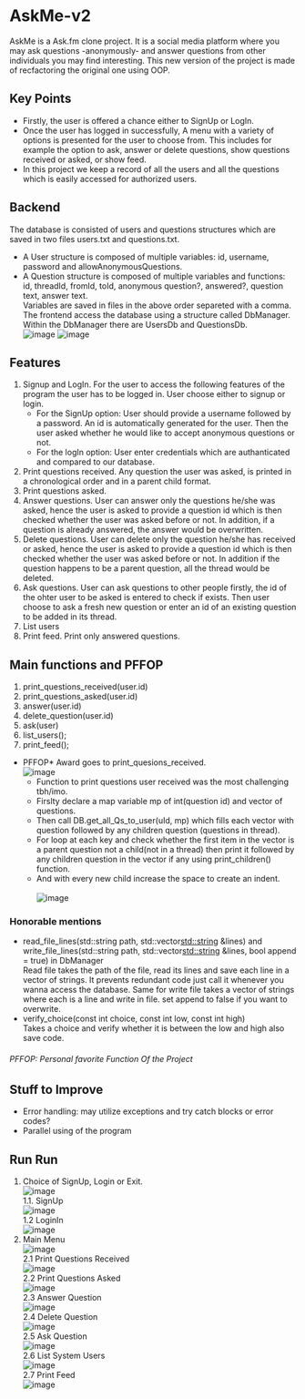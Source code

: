 # AskMe-v2
AskMe is a Ask.fm clone project. It is a social media platform where you may ask questions -anonymously- and answer questions from other individuals you may find interesting. This new version of the project is made of recfactoring the original one using OOP.  

## Key Points
* Firstly, the user is offered a chance either to SignUp or LogIn.
* Once the user has logged in successfully, A menu with a variety of options is presented for the user to choose from. This includes for example the option to ask, answer or delete questions, show questions received or asked, or show feed.
* In this project we keep a record of all the users and all the questions which is easily accessed for authorized users.

## Backend
The database is consisted of users and questions structures which are saved in two files users.txt and questions.txt.
* A User structure is composed of multiple variables: id, username, password and allowAnonymousQuestions.
* A Question structure is composed of multiple variables and functions: id, threadId, fromId, toId, anonymous question?, answered?, question text, answer text.<br />
Variables are saved in files in the above order separeted with a comma.<br />
The frontend access the database using a structure called DbManager. Within the DbManager there are UsersDb and QuestionsDb.<br/>
![image](https://user-images.githubusercontent.com/29601694/183284165-ea3968ba-b96c-45c8-a16d-82d4a762d287.png) ![image](https://user-images.githubusercontent.com/29601694/183284191-948550ae-a2a0-4308-8e1e-6b61d47259fa.png)

## Features
1. Signup and LogIn. For the user to access the following features of the program the user has to be logged in. User choose either to signup or login.
    * For the SignUp option: User should provide a username followed by a password. An id is automatically generated for the user. Then the user asked whether he would like to accept anonymous questions or not.
    * For the logIn option: User enter credentials which are authanticated and compared to our database.
2. Print questions received. Any question the user was asked, is printed in a chronological order and in a parent child format.
3. Print questions asked.
4. Answer questions. User can answer only the questions he/she was asked, hence the user is asked to provide a question id which is then checked whether the user was asked before or not. In addition, if a question is already answered, the answer would be overwritten.
5. Delete questions. User can delete only the question he/she has received or asked, hence the user is asked to provide a question id which is then checked whether the user was asked before or not. In addition if the question happens to be a parent question, all the thread would be deleted.
6. Ask questions. User can ask questions to other people firstly, the id of the ohter user to be asked is entered to check if exists. Then user choose to ask a fresh new question or enter an id of an existing question to be added in its thread.
7. List users
8. Print feed. Print only answered questions.

## Main functions and PFFOP
1. print_questions_received(user.id)
2. print_questions_asked(user.id)
3. answer(user.id)
4. delete_question(user.id)
5. ask(user)
6. list_users();
7. print_feed();
* PFFOP* Award goes to print_quesions_received.<br/>
![image](https://user-images.githubusercontent.com/29601694/183285540-f2eb3a34-713b-4275-8e68-958e6bbb3915.png)<br/>
    * Function to print questions user received was the most challenging tbh/imo.
    * Firslty declare a map variable mp of int(question id) and vector of questions.
    * Then call DB.get_all_Qs_to_user(uId, mp) which fills each vector with question followed by any children question (questions in thread).
    * For loop at each key and check whether the first item in the vector is a parent question not a child(not in a thread) then print it followed by any children question in the vector if any using print_children() function.
    * And with every new child increase the space to create an indent.<br/><br/>
![image](https://user-images.githubusercontent.com/29601694/183285877-038e6205-94ed-4b57-b65a-f3243cf4e515.png)

### Honorable mentions
* read_file_lines(std::string path, std::vector<std::string> &lines) and write_file_lines(std::string path, std::vector<std::string> &lines, bool append = true) in DbManager<br/>
Read file takes the path of the file, read its lines and save each line in a vector of strings. It prevents redundant code just call it whenever you wanna access the database. Same for write file takes a vector of strings where each is a line and write in file. set append to false if you want to overwrite.
* verify_choice(const int choice, const int low, const int high)<br/>
Takes a choice and verify whether it is between the low and high also save code.
###### PFFOP: Personal favorite Function Of the Project

## Stuff to Improve
* Error handling: may utilize exceptions and try catch blocks or error codes?
* Parallel using of the program

## Run Run
1. Choice of SignUp, Login or Exit.<br/>
![image](https://user-images.githubusercontent.com/29601694/183286019-7550850f-857a-4468-a3ee-ca78ef0a146a.png)<br/>
    1.1. SignUp<br/>
    ![image](https://user-images.githubusercontent.com/29601694/183286086-87134aff-9d7f-4668-b577-dae4c4c0e8b6.png)<br/>
    1.2 LoginIn<br/>
    ![image](https://user-images.githubusercontent.com/29601694/183286127-a9944895-3c99-4f6d-81e0-1cb6e2211bd4.png)<br/>
2. Main Menu<br/>
 ![image](https://user-images.githubusercontent.com/29601694/183288670-2f72fd39-b144-4b28-904a-d22ca7f37489.png)<br/>
   2.1 Print Questions Received<br/>
   ![image](https://user-images.githubusercontent.com/29601694/183285877-038e6205-94ed-4b57-b65a-f3243cf4e515.png)<br/>
   2.2 Print Questions Asked<br/>
   ![image](https://user-images.githubusercontent.com/29601694/183288754-fbbedf2b-c668-43bd-b37e-61df7fcfebff.png)<br/>
   2.3 Answer Question<br/>
   ![image](https://user-images.githubusercontent.com/29601694/183288829-8de106f4-3be1-4a07-a14c-4a15eb297dbc.png)<br/>
   2.4 Delete Question<br/>
   ![image](https://user-images.githubusercontent.com/29601694/183288867-07e7c1bd-c7c3-416e-ab68-693ac871be79.png)<br/>
   2.5 Ask Question<br/>
   ![image](https://user-images.githubusercontent.com/29601694/183288949-575d30ce-f82e-4c01-b2a2-dd8118dd7fdb.png)<br/>
   2.6 List System Users<br/>
   ![image](https://user-images.githubusercontent.com/29601694/183288980-0bd64568-c821-4218-9ae7-6b74d3a5f962.png)<br/>
   2.7 Print Feed<br/>
   ![image](https://user-images.githubusercontent.com/29601694/183289029-b4e66df3-145a-4f69-9364-88b15cdf47e2.png)<br/>


 
